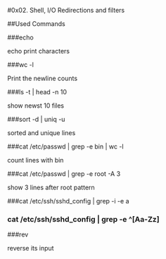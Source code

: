 #0x02. Shell, I/O Redirections and filters

##Used Commands

###echo

echo print characters

###wc -l

Print the newline counts

###ls -t | head -n 10

show newst 10 files

###sort -d | uniq -u

sorted and unique lines

###cat /etc/passwd | grep -e bin | wc -l

count lines with bin

###cat /etc/passwd | grep -e root -A 3

show 3 lines after root pattern

###cat /etc/ssh/sshd_config | grep -i -e a

### cat /etc/ssh/sshd_config | grep -e ^[Aa-Zz]

###rev

reverse its input
